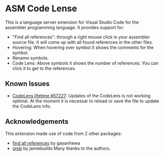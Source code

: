 # ASM Code Lense

This is a language server extension for Visual Studio Code for the assembler programming language.
It provides support for:
- "Find all references": through a right mouse click in your assembler source file. It will come up with all found references in the other files.
- Hovering: When hovering over  symbol it shows the comments for the symbol.
- Rename symbols.
- Code Lens: Above symbols it shows the number of references. You can click it to get to the references.


## Known Issues

- [CodeLens lifetime #57227](https://github.com/Microsoft/vscode/issues/57227): Updates of the CodeLens is not working optimal. At the moment it is necessar to reload or save the file to update the CodeLens info.


## Acknowledgements

This extension made use of code from 2 other packages:
- [find all references](https://github.com/gayanhewa/vscode-find-all-references) by gayanhewa
- [grob](https://www.npmjs.com/package/grob) by jamiebuilds
Many thanks to the authors.
